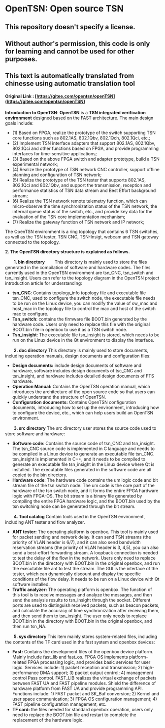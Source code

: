 # OpenTSN: Open source TSN

## This repository doesn't specify a license. 
## Without author's permission, this code is only for learning and cannot be used for other purposes. 

## This text is automatically translated from chinesse using automatic translation tool
#### Original Link : [https://gitee.com/opentsn/openTSN](https://gitee.com/opentsn/openTSN)


**Introduction to OpenTSN**: **OpenTSN** is a **TSN integrated verification environment** designed based on the FAST architecture. 
The main design goals include:
- (1) Based on FPGA, realize the prototype of the switch supporting TSN core functions such as 802.1AS, 802.1Qbv, 802.1Qch, 802.1Qci, etc.;
- (2) Implement TSN interface adapters that support 802.1AS, 802.1Qbv, 802.1Qci and other functions based on FPGA, and provide programming interfaces for time-sensitive applications;
- (3) Based on the above FPGA switch and adapter prototype, build a TSN experimental network;
- (4) Realize the prototype of TSN network CNC controller, support offline planning and configuration of TSN network; 
- (5) Realize the prototype of the TSN tester that supports 802.1AS, 802.1Qci and 802.1Qbv, and support the transmission, reception and performance statistics of TSN data stream and Best Effort background stream;
 - (6) Realize the TSN network remote telemetry function, which can micro-observe the time synchronization status of the TSN network, the internal queue status of the switch, etc., and provide key data for the evaluation of the TSN core implementation mechanism;
 - (7) Realize the gateway function of TSN network and IP network;

The OpenTSN environment is a ring topology that contains 6 TSN switches, as well as the TSN tester, TSN CNC, TSN-Insigt, webcam and TSN gateway connected to the topology.

**2. The OpenTSN directory structure is explained as follows.**

　　**1. bin directory** 
　　This directory is mainly used to store the files generated in the compilation of software and hardware codes. The files currently used in the OpenTSN environment are tsn_CNC, tsn_switch and tsn_insight. Users can refer to the topology diagram in the OpenTSN project introduction article for understanding:
 - **tsn_CNC**: Contains topology_info topology file and executable file tsn_CNC, used to configure the switch node, the executable file needs to be run on the Linux device, you can modify the value of sw_mac and host_mac in the topology file to control the mac and host of the switch mac to configure.
 - **Tsn_switch**: contains the firmware file BOOT.bin generated by the hardware code. Users only need to replace this file with the original BOOT.bin file in openbox to use it as a TSN switch node.
 - **Tsn_insight**: The executable file tsn_insight is stored, which needs to be run on the Linux device in the Qt environment to display the interface.

　　**2. doc directory**
This directory is mainly used to store documents, including operation manuals, design documents and configuration files: 
- **Design documents:** include design documents of software and hardware,    software includes design documents of tsc_CNC and tsn_insight, and hardware includes detailed design documents of FTS hardware.
- **Operation Manual:** Contains the OpenTSN operation manual, which introduces the architecture of the open source code so that users can quickly understand the structure of OpenTSN.
- **Configuration documents:** Contains OpenTSN configuration documents, introducing how to set up the environment, introducing how to configure the device, etc., which can help users build an OpenTSN environment.

　　**3. src directory**
 The src directory user stores the source code used to store software and hardware:
 - **Software code**: Contains the source code of tsn_CNC and tsn_insight. The tsn_CNC source code is implemented in C language and needs to be compiled in a Linux device to generate an executable file tsn_CNC.
   tsn_insight is implemented in C++, and it needs to be compiled to  generate an executable file tsn_insight in the Linux device where Qt  is installed. The executable files generated in the software code are all copied to the bin directory.
 - **Hardware code**: The hardware code contains the um logic code and bit stream file of the tsn switch node. The um code is the core part of the hardware of the tsn switch node, and it forms the entire FPGA hardware logic with FPGA-OS. The bit stream is a binary file generated by compiling the entire FPGA hardware logic, and the BOOT.bin used by the tsn switching node can be generated through the bit stream.

　　**4. Tool catalog**
Contain tools used in the OpenTSN environment, including ANT tester and flow analyzer.
- **ANT tester:** The operating platform is openbox. This tool is mainly used for packet sending and network delay. It can send TSN streams (the priority of VLAN header is 6/7), and it can also send bandwidth reservation streams (the priority of VLAN header is 3, 4,5), you can also send a best-effort forwarding stream. A loopback connection is needed to test the delay of the flow in the network. Users only need to replace BOOT.bin in the directory with BOOT.bin in the original openbox, and run the executable file ant to test the stream. The GUI is the interface of the tester, which can dynamically discount and  display the specific conditions of the flow delay. It needs to be run on a Linux device with Qt software installed.
 - **Traffic analyzer:** The operating platform is openbox. The function of this tool is to receive messages and analyze the messages, and then send the analysis results to tsn_insight through the socket. Different ports are used to distinguish received packets, such as beacon packets, and calculate the accuracy of time synchronization after receiving them, and then send them to tsn_insight. The user only needs to replace BOOT.bin in the directory with BOOT.bin in the original openbox, and then run tsn_NA.

　　**5. sys directory**
This item mainly stores system-related files, including the contents of the TF card used in the fast system and openbox devices: 
 - **Fast:** Contains the development files of the openbox device platform. Mainly include fast_lib and fast_os. FPGA OS implements platform-related FPGA processing logic, and provides basic services for user logic. Services include: 1) packet reception and transmission; 2) high-performance DMA support; 3) packet output control; 4) management control Pass control. FAST_LIB realizes the virtual exchange of packets between FAST UA and FAST pipeline modules. Shield the difference of hardware platform from FAST UA and provide programming API. Functions include: 1) FAST packet and SK_Buf conversion; 2) Kernel and user space communication; 3) FPGA OS  configuration management; 4) FAST pipeline configuration management, etc.
 - **TF card:** the files needed for standard openbox operation, users only need to replace the BOOT.bin file and restart to complete the replacement of the hardware logic.
